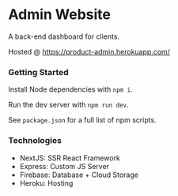 # Admin Website
A back-end dashboard for clients.

Hosted @ <https://product-admin.herokuapp.com/>

### Getting Started

Install Node dependencies with `npm i`.

Run the dev server with `npm run dev`.

See `package.json` for a full list of npm scripts.

### Technologies

- NextJS: SSR React Framework
- Express: Custom JS Server
- Firebase: Database + Cloud Storage
- Heroku: Hosting
